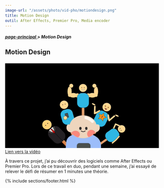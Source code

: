 ```yaml
---
image-url: "/assets/photo/vid-pho/motiondesign.png"
title: Motion Design 
outil: After Effects, Premier Pro, Media encoder
---
```

<section class="file-ariane">
    <h5><a href="./../index.html">page-principal </a>> Motion Design</h5>
</section>

<section class = "monPreSite">
    <h1>Motion Design</h1>
    <div class="under-motion"></div>
    <img src="/assets/photo/vid-pho/motiondesign2.png" alt="Exemple">
    <a href="https://www.youtube.com/watch?v=ffhLjfMq34I"> Lien vers la vidéo </a>
    <p>À travers ce projet, j’ai pu découvrir des logiciels comme After Effects ou Premier Pro. Lors de ce travail en duo, pendant une semaine, j’ai essayé de relever le défi de résumer en 1 minutes une théorie.</p>
</section>

{% include sections/footer.html %}
